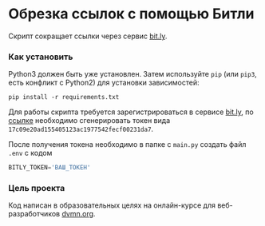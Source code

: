 # Обрезка ссылок с помощью Битли

Cкрипт сокращает ссылки через сервис [bit.ly](https://bitly.com).

### Как установить

Python3 должен быть уже установлен. 
Затем используйте `pip` (или `pip3`, есть конфликт с Python2) для установки зависимостей:
```
pip install -r requirements.txt
```
Для работы скрипта требуется зарегистрироваться в сервисе [bit.ly](https://bitly.com),
по [ссылке](https://bitly.com/a/oauth_apps) необходимо сгенерировать токен вида `17c09e20ad155405123ac1977542fecf00231da7`.

После получения токена необходимо в папке с `main.py` создать файл `.env` с кодом
```python
BITLY_TOKEN='ВАШ_ТОКЕН'
```

### Цель проекта

Код написан в образовательных целях на онлайн-курсе для веб-разработчиков [dvmn.org](https://dvmn.org/).